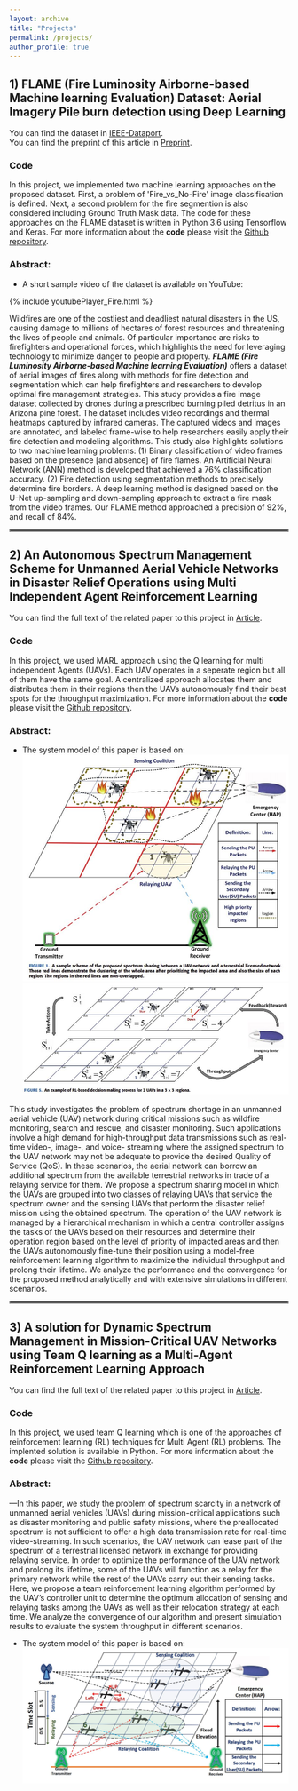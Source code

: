 ```yaml
---
layout: archive
title: "Projects"
permalink: /projects/
author_profile: true
---
```

## 1) FLAME (Fire Luminosity Airborne-based Machine learning Evaluation) Dataset: Aerial Imagery Pile burn detection using Deep Learning
You can find the dataset in [IEEE-Dataport](https://ieee-dataport.org/open-access/flame-dataset-aerial-imagery-pile-burn-detection-using-drones-uavs).<br/>
You can find the preprint of this article in [Preprint](https://arxiv.org/pdf/2012.14036.pdf).

### Code
In this project, we implemented two machine learning approaches on the proposed dataset. First, a problem of 'Fire_vs_No-Fire' image classification is defined. Next, a second problem for the fire segmention is also considered including Ground Truth Mask data. The code for these approaches on the FLAME dataset is written in Python 3.6 using Tensorflow and Keras.
For more information about the **code** please visit the [Github repository](https://github.com/AlirezaShamsoshoara/Fire-Detection-UAV-Aerial-Image-Classification-Segmentation-UnmannedAerialVehicle).

### Abstract:

* A short sample video of the dataset is available on YouTube:

{% include youtubePlayer_Fire.html %}


Wildfires are one of the costliest and deadliest natural disasters in the US, causing damage to millions of hectares of forest resources and threatening the lives of people and animals. Of particular importance are risks to firefighters and operational forces, which highlights the need for leveraging technology to minimize danger to people and property. ***FLAME (Fire Luminosity Airborne-based Machine learning Evaluation)*** offers a dataset of aerial images of fires along with methods for fire detection and segmentation which can help firefighters and researchers to develop optimal fire management strategies. This study provides a fire image dataset collected by drones during a prescribed burning piled detritus in an Arizona pine forest. The dataset includes video recordings and thermal heatmaps captured by infrared cameras. The captured videos and images are annotated, and labeled frame-wise to help researchers easily apply their fire detection and modeling algorithms. This study also highlights solutions to two machine learning problems: (1) Binary classification of video frames based on the presence [and absence] of fire flames. An Artificial Neural Network (ANN) method is developed that achieved a 76% classification accuracy. (2) Fire detection using segmentation methods to precisely determine fire borders. A deep learning method is designed based on the U-Net up-sampling and down-sampling approach to extract a fire mask from the video frames. Our FLAME method approached a precision of 92%, and recall of 84%.

<hr style="border:2px solid gray"> </hr>

## 2) An Autonomous Spectrum Management Scheme for Unmanned Aerial Vehicle Networks in Disaster Relief Operations using Multi Independent Agent Reinforcement Learning
You can find the full text of the related paper to this project in [Article](https://ieeexplore.ieee.org/abstract/document/9046033).
### Code
In this project, we used MARL approach using the Q learning for multi independent Agents (UAVs). Each UAV operates in a seperate region but all of them have the same goal. A centralized approach allocates them and distributes them in their regions then the UAVs autonomously find their best spots for the throughput maximization. For more information about the **code** please visit the [Github repository](https://github.com/AlirezaShamsoshoara/Multi-Independent-Agent-Reinforcement-Learning-UAV-Autonomous-Spectrum-QLearning).

### Abstract:

* The system model of this paper is based on:
![Alt text](/images/system_Hybrid.JPG)
![Alt text](/images/system_Hybrid2.JPG)

This study investigates the problem of spectrum shortage in an unmanned aerial vehicle (UAV) network during critical missions such as wildfire monitoring, search and rescue, and disaster monitoring. Such applications involve a high demand for high-throughput data transmissions such as real-time video-, image-, and voice- streaming where the assigned spectrum to the UAV network may not be adequate to provide the desired Quality of Service (QoS). In these scenarios, the aerial network can borrow an additional spectrum from the available terrestrial networks in trade of a relaying service for them. We propose a spectrum sharing model in which the UAVs are grouped into two classes of relaying UAVs that service the spectrum owner and the sensing UAVs that perform the disaster relief mission using the obtained spectrum. The operation of the UAV network is managed by a hierarchical mechanism in which a central controller assigns the tasks of the UAVs based on their resources and determine their operation region based on the level of priority of impacted areas and then the UAVs autonomously fine-tune their position using a model-free reinforcement learning algorithm to maximize the individual throughput and prolong their lifetime. We analyze the performance and the convergence for the proposed method analytically and with extensive simulations in different scenarios.

<hr style="border:2px solid gray"> </hr>

## 3) A solution for Dynamic Spectrum Management in Mission-Critical UAV Networks using Team Q learning as a Multi-Agent Reinforcement Learning Approach
You can find the full text of the related paper to this project in [Article](https://ieeexplore.ieee.org/abstract/document/8824917).

### Code
In this project, we used team Q learning which is one of the approaches of reinforcement learning (RL) techniques for Multi Agent (RL) problems. The implented solution is available in Python. For more information about the **code** please visit the [Github repository](https://github.com/AlirezaShamsoshoara/Reinforcement_Learning_Team_Q_learnig_MARL_Multi_Agent_UAV_Spectrum_task).

### Abstract:
—In this paper, we study the problem of spectrum scarcity in a network of unmanned aerial vehicles (UAVs) during mission-critical applications such as disaster monitoring and public safety missions, where the preallocated spectrum is not sufficient to offer a high data transmission rate for real-time video-streaming. In such scenarios, the UAV network can lease part of the spectrum of a terrestrial licensed network in exchange for providing relaying service. In order to optimize the performance of the UAV network and prolong its lifetime, some of the UAVs will function as a relay for the primary network while the rest of the UAVs carry out their sensing tasks. Here, we propose a team reinforcement learning algorithm performed by the UAV’s controller unit to determine the optimum allocation of sensing and relaying tasks among the UAVs as well as their relocation strategy at each time. We analyze the convergence of our algorithm and present simulation results to evaluate the system throughput in different scenarios.

* The system model of this paper is based on:
![Alt text](/images/system_solution_teamqlearning.JPG)

